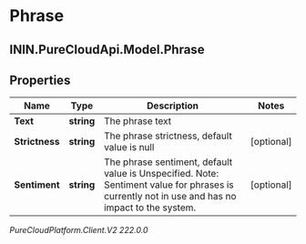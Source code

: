 # Phrase

## ININ.PureCloudApi.Model.Phrase

## Properties

|Name | Type | Description | Notes|
|------------ | ------------- | ------------- | -------------|
| **Text** | **string** | The phrase text | |
| **Strictness** | **string** | The phrase strictness, default value is null | [optional] |
| **Sentiment** | **string** | The phrase sentiment, default value is Unspecified. Note: Sentiment value for phrases is currently not in use and has no impact to the system. | [optional] |



_PureCloudPlatform.Client.V2 222.0.0_

